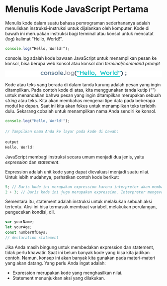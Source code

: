 # Menulis Kode JavaScript Pertama

Menulis kode dalam suatu bahasa pemrograman sederhananya adalah menuliskan instruksi-instruksi untuk dijalankan oleh komputer. Kode di bawah ini merupakan instruksi bagi terminal atau konsol untuk mencatat \(_log_\) kalimat “Hello, World!”.

```javascript
console.log(“Hello, World!”);
```

console.log adalah kode bawaan JavaScript untuk menampilkan pesan ke konsol, bisa berupa web konsol atau konsol dari _terminal/command prompt_

![](../.gitbook/assets/1.png)

Kode atau teks yang berada di dalam tanda kurung adalah pesan yang ingin ditampilkan. Pada contoh kode di atas, kita menggunakan tanda kutip \(“”\) untuk menandakan bahwa pesan yang ingin ditampilkan merupakan sebuah _string_ atau teks. Kita akan membahas mengenai tipe data pada beberapa modul ke depan. Saat ini kita akan fokus untuk menampilkan teks terlebih dulu. Sekarang cobalah untuk menampilkan nama Anda sendiri ke konsol.

```javascript
console.log("Hello, World!");

// Tampilkan nama Anda ke layar pada kode di bawah:

output
Hello, World!
```

JavaScript membagi instruksi secara umum menjadi dua jenis, yaitu _expression_ dan _statement_.

Expression adalah unit kode yang dapat dievaluasi menjadi suatu nilai. Untuk lebih mudahnya, perhatikan contoh kode berikut:

```javascript
5; // Baris kode ini merupakan expression karena interpreter akan membaca kode ini dan menghasilkan nilai 5.
2 + 3; // Baris kode ini juga merupakan expression. Interpreter mengevaluasi kode dan juga akan menghasilkan nilai 5.
```

Sementara itu, statement adalah instruksi untuk melakukan sebuah aksi tertentu. Aksi ini bisa termasuk membuat variabel, melakukan perulangan, pengecekan kondisi, dll.

```javascript
var yourName;
let yourAge;
const numberOfDays;  
// declaration statement
```

Jika Anda masih bingung untuk membedakan expression dan statement, tidak perlu khawatir. Saat ini belum banyak kode yang bisa kita jadikan contoh. Namun, konsep ini akan banyak kita gunakan pada materi-materi yang akan datang. Yang perlu Anda ingat adalah:

* Expression merupakan kode yang menghasilkan nilai.
* Statement menunjukkan aksi yang dilakukan.

